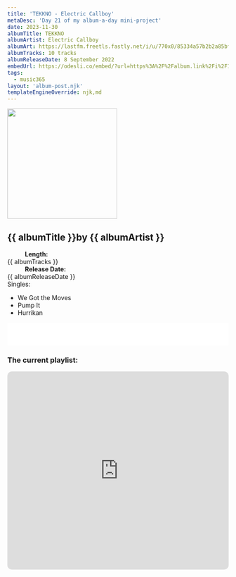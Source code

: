 ```yaml
---
title: 'TEKKNO - Electric Callboy'
metaDesc: 'Day 21 of my album-a-day mini-project'
date: 2023-11-30
albumTitle: TEKKNO
albumArtist: Electric Callboy
albumArt: https://lastfm.freetls.fastly.net/i/u/770x0/85334a57b2b2a85bfd61a808add64741.jpg#85334a57b2b2a85bfd61a808add64741
albumTracks: 10 tracks
albumReleaseDate: 8 September 2022
embedUrl: https://odesli.co/embed/?url=https%3A%2F%2Falbum.link%2Fi%2F1618490079&theme=light
tags:
  - music365
layout: 'album-post.njk'
templateEngineOverride: njk,md
---
```


<aside class="album-profile">
  <div class="album-profile__image">
    <img class="album-image" width="250" height="250" crossorigin="anonymous" src="{{ albumArt }}"/>
  </div>
  <div class="aside__content">
    <h1><strong>{{ albumTitle }}</strong>by {{ albumArtist }}</h1>
    <dl>
      <div>
        <dd><strong>Length:</strong></dd>
        <dt>{{ albumTracks }}</dt>
      </div>
      <div>
        <dd><strong>Release Date:</strong></dd>
        <dt>{{ albumReleaseDate }}</dt>
      </div>
      <div class="singles">
        <span>Singles:</span>
        <ul>
          <li>We Got the Moves</li>
          <li>Pump It</li>
          <li>Hurrikan</li>
        </ul>
      </div>
    </dl>
    <div class="color-grid">
      <div class="color-grid__container">
					<span class="color color--1"></span>
					<span class="color color--2"></span>
					<span class="color color--3"></span>
      </div>
    </div>
  </div>
</aside>

<iframe width="100%" height="52" src={{ embedUrl }} frameborder="0" allowfullscreen sandbox="allow-same-origin allow-scripts allow-presentation allow-popups allow-popups-to-escape-sandbox" allow="clipboard-read; clipboard-write"></iframe>

### The current playlist:

<iframe allow="autoplay *; encrypted-media *; fullscreen *; clipboard-write" frameborder="0" height="450" style="width:100%;max-width:660px;overflow:hidden;border-radius:10px;" sandbox="allow-forms allow-popups allow-same-origin allow-scripts allow-storage-access-by-user-activation allow-top-navigation-by-user-activation" src="https://embed.music.apple.com/gb/playlist/music365/pl.u-AkAmEd9ix4MAZYJ"></iframe>
